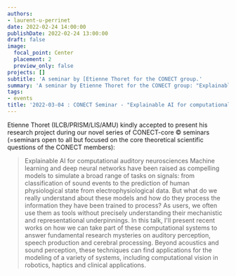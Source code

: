 ```yaml
---
authors:
- laurent-u-perrinet
date: 2022-02-24 14:00:00
publishDate: 2022-02-24 13:00:00
draft: false
image:
  focal_point: Center
  placement: 2
  preview_only: false
projects: []
subtitle: 'A seminar by [Etienne Thoret for the CONECT group.'
summary: 'A seminar by Etienne Thoret for the CONECT group: "Explainable AI for computational auditory neurosciences".'
tags:
- events
title: '2022-03-04 : CONECT Seminar - "Explainable AI for computational auditory neurosciences" (Etienne Thoret)'
---
```



Etienne Thoret (ILCB/PRISM/LIS/AMU) kindly accepted to present his research project during our novel series of CONECT-core © seminars (=seminars open to all but focused on the core theoretical scientific questions of the CONECT members):

> Explainable AI for computational auditory neurosciences
> Machine learning and deep neural networks have been raised as compelling models to simulate a broad range of tasks on signals: from classification of sound events to the prediction of human physiological state from electrophysiological data. But what do we really understand about these models and how do they process the information they have been trained to process? As users, we often use them as tools without precisely understanding their mechanistic and representational underpinnings. In this talk, I'll present recent works on how we can take part of these computational systems to answer fundamental research mysteries on auditory perception, speech production and cerebral processing. Beyond acoustics and sound perception, these techniques can find applications for the modeling of a variety of systems, including computational vision in robotics, haptics and clinical applications.
